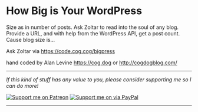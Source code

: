 # How Big is Your WordPress

Size as in number of posts. Ask Zoltar to read into the soul of any blog. Provide a URL, and with help from the WordPress API, get a post count. Cause blog size is...

Ask Zoltar via https://code.cog.cog/bigpress

hand coded by Alan Levine https://cog.dog or http://cogdogblog.com/

-----
*If this kind of stuff has any value to you, please consider supporting me so I can do more!*

[![Support me on Patreon](http://cogdog.github.io/images/badge-patreon.png)](https://patreon.com/cogdog) [![Support me on via PayPal](http://cogdog.github.io/images/badge-paypal.png)](https://paypal.me/cogdog)

----- 
